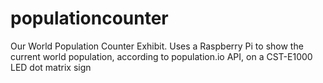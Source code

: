 # populationcounter
Our World Population Counter Exhibit.  Uses a Raspberry Pi to show the current world population, according to population.io API, on a CST-E1000 LED dot matrix sign
